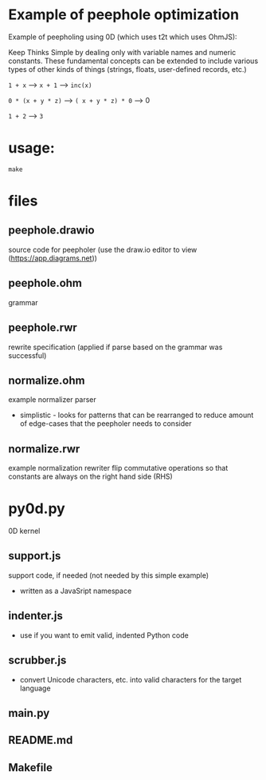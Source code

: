 # Example of peephole optimization
Example of peepholing using 0D (which uses t2t which uses OhmJS):

Keep Thinks Simple by dealing only with variable names and numeric constants. These fundamental concepts can be extended to include various types of other kinds of things (strings, floats, user-defined records, etc.)

`1 + x` --> `x + 1` --> `inc(x)`

`0 * (x + y * z)` --> `( x + y * z) * 0` --> 0

`1 + 2` --> `3`

# usage:
`make`

# files
## peephole.drawio
source code for peepholer (use the draw.io editor to view (https://app.diagrams.net))
## peephole.ohm
grammar
## peephole.rwr
rewrite specification (applied if parse based on the grammar was successful)
## normalize.ohm
example normalizer parser
- simplistic - looks for patterns that can be rearranged to reduce amount of edge-cases that the peepholer needs to consider
## normalize.rwr
example normalization rewriter
flip commutative operations so that constants are always on the right hand side (RHS)
# py0d.py
0D kernel
## support.js
support code, if needed (not needed by this simple example)
- written as a JavaSript namespace
## indenter.js
- use if you want to emit valid, indented Python code
## scrubber.js
- convert Unicode characters, etc. into valid characters for the target language
## main.py
## README.md
## Makefile

